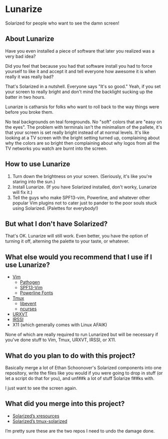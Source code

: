 # Lunarize

Solarized for people who want to see the damn screen!

## About Lunarize

Have you even installed a piece of software that later you realized was a very bad idea?

Did you feel that because you had that software install you had to force yourself to like it and accept it and tell everyone how awesome it is when really it was really bad?

That's Solarized in a nutshell.  Everyone says "It's so good."  Yeah, if you set your screen to really bright and don't mind the backlight sucking up the batter in two hours.

Lunarize is catharsis for folks who want to roll back to the way things were before you broke them.

No teal backgrounds on teal foregrounds.  No "soft" colors that are "easy on the eyes".  The problem with terminals isn't the minimalism of the pallete, it's that your screen is set really bright instead of at normal levels.  It's like looking at a TV screen with the bright setting turned up, complaining about why the colors are so bright then complaining about why logos from all the TV networks you watch are burnt into the screen.

## How to use Lunarize

1. Turn down the brightness on your screen.  (Seriously, it's like you're staring into the sun.)
2. Install Lunarize. (If you have Solarized installed, don't worky, Lunarize will fix it.)
3. Tell the guys who make SPF13-vim, Powerline, and whatever other popular Vim plugins not to cater just to pander to the poor souls stuck using Solarized.  (Palettes for everybody!)

## But what I don't have Solarized?

That's OK. Lunarize will still work.  Even better, you have the option of turning it off, alterning the palette to your taste, or whatever.

## What else would you recommend that I use if I use Lunarize?

* [Vim](http://www.vim.org/)
  * [Pathogen](https://github.com/tpope/vim-pathogen)
  * [SPF13-Vim](https://github.com/spf13/spf13-vim)
  * [Powerline Fonts](https://github.com/powerline/fonts)
* [Tmux](http://tmux.sourceforge.net/)
  * [libevent](http://libevent.org/)
  * [ncurses](http://invisible-island.net/ncurses/)
* [URXVT](http://software.schmorp.de/pkg/rxvt-unicode)
* [IRSSI](http://irssi.org/)
* X11 (which generally comes with Linux AFAIK)

None of which are really required to run Lunarized but will be necessary if you've done stuff to Vim, Tmux, URXVT, IRSSI, or X11.

## What do you plan to do with this project?
Basically merge a lot of Ethan Schoonover's Solarized components into one repository, write the files like you would if you were going to drop in stuff (or let a script do that for you), and unf##k a lot of stuff Solarize f##ks with.

I just want to see the screen again.

## What did you merge into this project?

* [Solarized’s xresources](https://github.com/solarized/xresources)
* [Solarized’s tmux-solarized](https://github.com/solarized/tmux-colors-solarized)

I’m pretty sure these are the two repos I need to undo the damage done.
